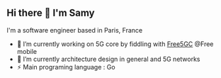 ## Hi there 👋 I'm Samy

I'm a software engineer based in Paris, France

- 🔭 I’m currently working on 5G core by fiddling with [Free5GC](https://github.com/free5gc/free5gc) @Free mobile
- 🌱 I’m currently architecture design in general and 5G networks
- ⚡ Main programing language : Go
<!--
**Niahh/Niahh** is a ✨ _special_ ✨ repository because its `README.md` (this file) appears on your GitHub profile.

Here are some ideas to get you started:

- 🔭 I’m currently working on ...
- 🌱 I’m currently learning ...
- 👯 I’m looking to collaborate on ...
- 🤔 I’m looking for help with ...
- 💬 Ask me about ...
- 📫 How to reach me: ...
- 😄 Pronouns: ...
- ⚡ Fun fact: ...
-->
